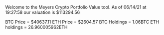 Welcome to the Meyers Crypto Portfolio Value tool. 
As of 06/14/21 at 19:27:58 our valuation is $113294.56 

BTC Price = $40637.11
 ETH Price = $2604.57
BTC Holdings = 1.06BTC
 ETH holdings = 26.960005962ETH 
